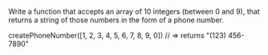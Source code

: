 Write a function that accepts an array of 10 integers (between 0 and 9), that returns a string of those numbers in the form of a phone number.

createPhoneNumber([1, 2, 3, 4, 5, 6, 7, 8, 9, 0]) // => returns "(123) 456-7890"